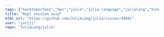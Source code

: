 ```yaml
---
tags: ["hacktoberfest","hpc","julia","julia-language","julialang","kindfeature","machine-learning","numerical","programming-language","science","scientific","stdlibREPL"]
title: "Repl session uuid"
html_url: "https://github.com/JuliaLang/julia/issues/44681"
user: "jariji"
repo: "JuliaLang/julia"
---
```


